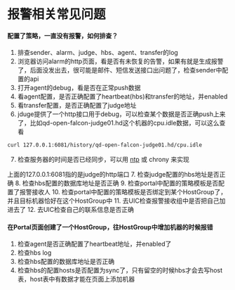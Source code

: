 # 报警相关常见问题

#### 配置了策略，一直没有报警，如何排查？

1. 排查sender、alarm、judge、hbs、agent、transfer的log
2. 浏览器访问alarm的http页面，看是否有未恢复的告警，如果有就是生成报警了，后面没发出去，很可能是邮件、短信发送接口出问题了，检查sender中配置的api
3. 打开agent的debug，看是否在正常push数据
4. 看agent配置，是否正确配置了heartbeat(hbs)和transfer的地址，并enabled
5. 看transfer配置，是否正确配置了judge地址
6. jduge提供了一个http接口用于debug，可以检查某个数据是否正确push上来了，比如qd-open-falcon-judge01.hd这个机器的cpu.idle数据，可以这么查看
```bash
curl 127.0.0.1:6081/history/qd-open-falcon-judge01.hd/cpu.idle
```
7. 检查服务器的时间是否已经同步，可以用 [ntp](https://access.redhat.com/documentation/en-US/Red_Hat_Enterprise_Linux/7/html/System_Administrators_Guide/sect-Understanding_chrony_and-its_configuration.html) 或 chrony 来实现

上面的127.0.0.1:6081指的是judge的http端口
7. 检查judge配置的hbs地址是否正确
8. 检查hbs配置的数据库地址是否正确
9. 检查portal中配置的策略模板是否配置了报警接收人
10. 检查portal中配置的策略模板是否绑定到某个HostGroup了，并且目标机器恰好在这个HostGroup中
11. 去UIC检查报警接收组中是否把自己加进去了
12. 去UIC检查自己的联系信息是否正确

#### 在Portal页面创建了一个HostGroup，往HostGroup中增加机器的时候报错

1. 检查agent是否正确配置了heartbeat地址，并enabled了
2. 检查hbs log
3. 检查hbs配置的数据库地址是否正确
4. 检查hbs的配置hosts是否配置为sync了，只有留空的时候hbs才会去写host表，host表中有数据才能在页面上添加机器

